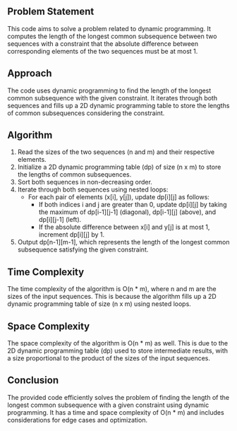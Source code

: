 ## Problem Statement
This code aims to solve a problem related to dynamic programming. It computes the length of the longest common subsequence between two sequences with a constraint that the absolute difference between corresponding elements of the two sequences must be at most 1.

## Approach
The code uses dynamic programming to find the length of the longest common subsequence with the given constraint. It iterates through both sequences and fills up a 2D dynamic programming table to store the lengths of common subsequences considering the constraint.

## Algorithm
1. Read the sizes of the two sequences (n and m) and their respective elements.
2. Initialize a 2D dynamic programming table (dp) of size (n x m) to store the lengths of common subsequences.
3. Sort both sequences in non-decreasing order.
4. Iterate through both sequences using nested loops:
   - For each pair of elements (x[i], y[j]), update dp[i][j] as follows:
     - If both indices i and j are greater than 0, update dp[i][j] by taking the maximum of dp[i-1][j-1] (diagonal), dp[i-1][j] (above), and dp[i][j-1] (left).
     - If the absolute difference between x[i] and y[j] is at most 1, increment dp[i][j] by 1.
5. Output dp[n-1][m-1], which represents the length of the longest common subsequence satisfying the given constraint.

## Time Complexity
The time complexity of the algorithm is O(n * m), where n and m are the sizes of the input sequences. This is because the algorithm fills up a 2D dynamic programming table of size (n x m) using nested loops.

## Space Complexity
The space complexity of the algorithm is O(n * m) as well. This is due to the 2D dynamic programming table (dp) used to store intermediate results, with a size proportional to the product of the sizes of the input sequences.

## Conclusion
The provided code efficiently solves the problem of finding the length of the longest common subsequence with a given constraint using dynamic programming. It has a time and space complexity of O(n * m) and includes considerations for edge cases and optimization.
